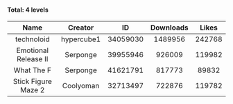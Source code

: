 #### Total: 4 levels

| Name | Creator | ID | Downloads | Likes |
|:---:|:---:|:---:|:---:|:---:|
| technoloid | hypercube1 | 34059030 | 1489956 | 242768
| Emotional Release II | Serponge | 39955946 | 926009 | 119982
| What The F | Serponge | 41621791 | 817773 | 89832
| Stick Figure Maze 2 | Coolyoman | 32713497 | 722876 | 119782
